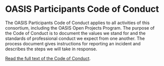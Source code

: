 # OASIS Participants Code of Conduct 

The OASIS Participants Code of Conduct applies to all activities of this consortium, including the OASIS Open Projects Program. 
The purpose of the Code of Conduct is to document the values we stand for and the standards of professional conduct we expect from one another. The process document gives instructions for reporting an incident and describes the steps we will take in response.


[Read the full text of the Code of Conduct](https://www.oasis-open.org/policies-guidelines/oasis-participants-code-of-conduct/).
